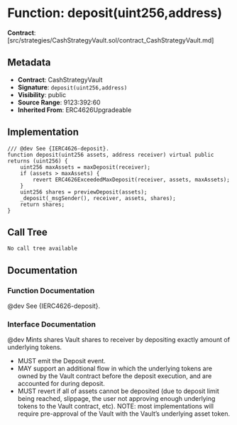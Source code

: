 # Function: deposit(uint256,address)

**Contract**: [src/strategies/CashStrategyVault.sol/contract_CashStrategyVault.md]

## Metadata

- **Contract**: CashStrategyVault
- **Signature**: `deposit(uint256,address)`
- **Visibility**: public
- **Source Range**: 9123:392:60
- **Inherited From**: ERC4626Upgradeable

## Implementation

```solidity
/// @dev See {IERC4626-deposit}. 
function deposit(uint256 assets, address receiver) virtual public returns (uint256) {
    uint256 maxAssets = maxDeposit(receiver);
    if (assets > maxAssets) {
        revert ERC4626ExceededMaxDeposit(receiver, assets, maxAssets);
    }
    uint256 shares = previewDeposit(assets);
    _deposit(_msgSender(), receiver, assets, shares);
    return shares;
}
```

## Call Tree

```
No call tree available
```

## Documentation

### Function Documentation

@dev See {IERC4626-deposit}. 

### Interface Documentation

 @dev Mints shares Vault shares to receiver by depositing exactly amount of underlying tokens.
 - MUST emit the Deposit event.
 - MAY support an additional flow in which the underlying tokens are owned by the Vault contract before the
   deposit execution, and are accounted for during deposit.
 - MUST revert if all of assets cannot be deposited (due to deposit limit being reached, slippage, the user not
   approving enough underlying tokens to the Vault contract, etc).
 NOTE: most implementations will require pre-approval of the Vault with the Vault’s underlying asset token.
